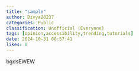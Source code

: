 ```yaml
---
title: "sample"
author: Divya28237
categories: Public
classification: Unofficial (Everyone)
tags: [opinion,accessibility,trending,tutorials]
date: 2024-10-31 00:57:41 
likes: 0
---
```


bgdsEWEW